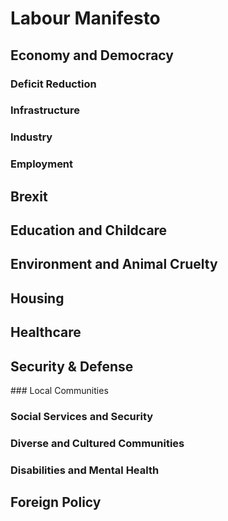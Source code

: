 # Labour Manifesto

## Economy and Democracy



### Deficit Reduction



### Infrastructure



### Industry



### Employment



## Brexit



## Education and Childcare



## Environment and Animal Cruelty



## Housing



## Healthcare



## Security & Defense



### Local Communities



### Social Services and Security



### Diverse and Cultured Communities



### Disabilities and Mental Health



## Foreign Policy
